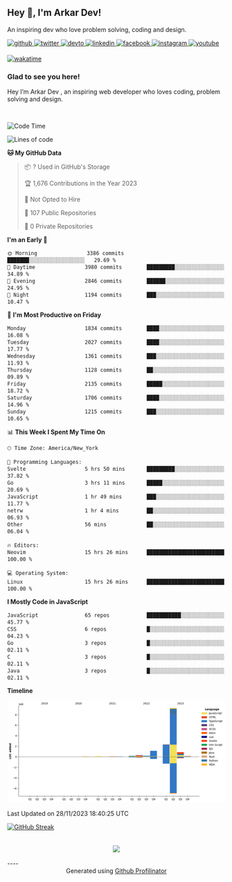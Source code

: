 ## Hey 👋, I'm Arkar Dev!  

An inspiring dev who love problem solving, coding and design.

<a href="https://github.com/Riley1101" target="_blank">
<img src=https://img.shields.io/badge/github-%2324292e.svg?&style=for-the-badge&logo=github&logoColor=white alt=github style="margin-bottom: 5px;" />
</a>
<a href="https://twitter.com/arkardev" target="_blank">
<img src=https://img.shields.io/badge/twitter-%2300acee.svg?&style=for-the-badge&logo=twitter&logoColor=white alt=twitter style="margin-bottom: 5px;" />
</a>
<a href="https://dev.to/riley1101" target="_blank">
<img src=https://img.shields.io/badge/dev.to-%2308090A.svg?&style=for-the-badge&logo=dev.to&logoColor=white alt=devto style="margin-bottom: 5px;" />
</a>
<a href="https://linkedin.com/in/arkar-kaung-myat" target="_blank">
<img src=https://img.shields.io/badge/linkedin-%231E77B5.svg?&style=for-the-badge&logo=linkedin&logoColor=white alt=linkedin style="margin-bottom: 5px;" />
</a>
<a href="https://www.facebook.com/riley.eileen.75" target="_blank">
<img src=https://img.shields.io/badge/facebook-%232E87FB.svg?&style=for-the-badge&logo=facebook&logoColor=white alt=facebook style="margin-bottom: 5px;" />
</a>
<a href="https://instagram.com/rileys1101" target="_blank">
<img src=https://img.shields.io/badge/instagram-%23000000.svg?&style=for-the-badge&logo=instagram&logoColor=white alt=instagram style="margin-bottom: 5px;" />
</a>
<a href="https://www.youtube.com/channel/UC_RfEQCC3gL2AzsFFAABikg" target="_blank">
<img src=https://img.shields.io/badge/youtube-%23EE4831.svg?&style=for-the-badge&logo=youtube&logoColor=white alt=youtube style="margin-bottom: 5px;" />
</a>  
  
[![wakatime](https://wakatime.com/badge/user/cf23b6e3-75f8-4c04-b0e3-273191c8d2ec.svg)](https://wakatime.com/@cf23b6e3-75f8-4c04-b0e3-273191c8d2ec)


### Glad to see you here!  
Hey I’m Arkar Dev , an inspiring web developer who loves coding, problem solving and design.

<br/>

<!--START_SECTION:waka-->
![Code Time](http://img.shields.io/badge/Code%20Time-747%20hrs%2026%20mins-blue)

![Lines of code](https://img.shields.io/badge/From%20Hello%20World%20I%27ve%20Written-14.6%20million%20lines%20of%20code-blue)

**🐱 My GitHub Data** 

> 📦 ? Used in GitHub's Storage 
 > 
> 🏆 1,676 Contributions in the Year 2023
 > 
> 🚫 Not Opted to Hire
 > 
> 📜 107 Public Repositories 
 > 
> 🔑 0 Private Repositories 
 > 
**I'm an Early 🐤** 

```text
🌞 Morning                3386 commits        ███████░░░░░░░░░░░░░░░░░░   29.69 % 
🌆 Daytime                3980 commits        █████████░░░░░░░░░░░░░░░░   34.89 % 
🌃 Evening                2846 commits        ██████░░░░░░░░░░░░░░░░░░░   24.95 % 
🌙 Night                  1194 commits        ███░░░░░░░░░░░░░░░░░░░░░░   10.47 % 
```
📅 **I'm Most Productive on Friday** 

```text
Monday                   1834 commits        ████░░░░░░░░░░░░░░░░░░░░░   16.08 % 
Tuesday                  2027 commits        ████░░░░░░░░░░░░░░░░░░░░░   17.77 % 
Wednesday                1361 commits        ███░░░░░░░░░░░░░░░░░░░░░░   11.93 % 
Thursday                 1128 commits        ██░░░░░░░░░░░░░░░░░░░░░░░   09.89 % 
Friday                   2135 commits        █████░░░░░░░░░░░░░░░░░░░░   18.72 % 
Saturday                 1706 commits        ████░░░░░░░░░░░░░░░░░░░░░   14.96 % 
Sunday                   1215 commits        ███░░░░░░░░░░░░░░░░░░░░░░   10.65 % 
```


📊 **This Week I Spent My Time On** 

```text
🕑︎ Time Zone: America/New_York

💬 Programming Languages: 
Svelte                   5 hrs 50 mins       █████████░░░░░░░░░░░░░░░░   37.82 % 
Go                       3 hrs 11 mins       █████░░░░░░░░░░░░░░░░░░░░   20.69 % 
JavaScript               1 hr 49 mins        ███░░░░░░░░░░░░░░░░░░░░░░   11.77 % 
netrw                    1 hr 4 mins         ██░░░░░░░░░░░░░░░░░░░░░░░   06.93 % 
Other                    56 mins             ██░░░░░░░░░░░░░░░░░░░░░░░   06.04 % 

🔥 Editors: 
Neovim                   15 hrs 26 mins      █████████████████████████   100.00 % 

💻 Operating System: 
Linux                    15 hrs 26 mins      █████████████████████████   100.00 % 
```

**I Mostly Code in JavaScript** 

```text
JavaScript               65 repos            ███████████░░░░░░░░░░░░░░   45.77 % 
CSS                      6 repos             █░░░░░░░░░░░░░░░░░░░░░░░░   04.23 % 
Go                       3 repos             █░░░░░░░░░░░░░░░░░░░░░░░░   02.11 % 
C                        3 repos             █░░░░░░░░░░░░░░░░░░░░░░░░   02.11 % 
Java                     3 repos             █░░░░░░░░░░░░░░░░░░░░░░░░   02.11 % 
```



**Timeline**

![Lines of Code chart](https://raw.githubusercontent.com/Riley1101/Riley1101/main/assets/bar_graph.png)


 Last Updated on 28/11/2023 18:40:25 UTC
<!--END_SECTION:waka-->

[![GitHub Streak](https://streak-stats.demolab.com?user=Riley1101)](https://git.io/streak-stats)
  
<br/>  
<div align="center">
<img src="https://komarev.com/ghpvc/?username=Riley1101&&style=flat-square" align="center" />
</div>  
<br/>  
----
<div align="center">Generated using <a href="https://profilinator.rishav.dev/" target="_blank">Github Profilinator</a></div>

